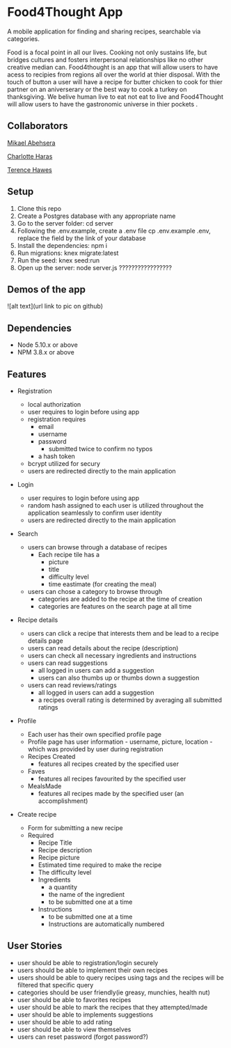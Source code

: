 # Food4Thought App

A mobile application for finding and sharing recipes, searchable via categories.


Food is a focal point in all our lives.  Cooking not only sustains life, but bridges cultures and fosters interpersonal relationships like no other creative median can. Food4thought  is an app that will allow users to have acess to recipies from regions  all over the world at thier disposal. With the touch of button a user will have a recipe for butter chicken to cook for thier partner on an aniverserary or the best way to cook a turkey on thanksgiving. We belive human live to eat not eat to live and Food4Thought will allow users to  have  the gastronomic universe in thier pockets .

## Collaborators

[Mikael Abehsera](https://github.com/MikaelAbehsera)

[Charlotte Haras](https://github.com/char55)

[Terence Hawes](https://github.com/Terence1991)

## Setup

1. Clone this repo
2. Create a Postgres database with any appropriate name
3. Go to the server folder: cd server
4. Following the .env.example, create a .env file cp .env.example .env, replace the field by the link of your database
5. Install the dependencies: npm i
6. Run migrations: knex migrate:latest
7. Run the seed: knex seed:run
8. Open up the server: node server.js
?????????????????

## Demos of the app

![alt text](url link to pic on github)


## Dependencies

- Node 5.10.x or above
- NPM 3.8.x or above

## Features

* Registration
  * local authorization 
  * user requires to login before using app
  * registration requires 
    * email
    * username
    * password 
      * submitted twice to confirm no typos
    * a hash token
  * bcrypt utilized for secury
  * users are redirected directly to the main application

* Login
  * user requires to login before using app
  * random hash assigned to each user is utilized throughout the application seamlessly to confirm user identity
  * users are redirected directly to the main application

* Search
  * users can browse through a database of recipes
    * Each recipe tile has a 
      * picture
      * title
      * difficulty level
      * time eastimate (for creating the meal)
  * users can chose a category to browse through
    * categories are added to the recipe at the time of creation
    * categories are features on the search page at all time

* Recipe details
  * users can click a recipe that interests them and be lead to a recipe details page
  * users can read details about the recipe (description)
  * users can check all necessary ingredients and instructions
  * users can read suggestions 
    * all logged in users can add a suggestion
    * users can also thumbs up or thumbs down a suggestion
  * users can read reviews/ratings 
    * all logged in users can add a suggestion
    * a recipes overall rating is determined by averaging all submitted ratings

* Profile
  * Each user has their own specified profile page
  * Profile page has user information - username, picture, location - which was provided by user during registration
  * Recipes Created
    * features all recipes created by the specified user
  * Faves
    * features all recipes favourited by the specified user
  * MealsMade
    * features all recipes made by the specified user (an accomplishment)

* Create recipe
  * Form for submitting a new recipe
  * Required
    * Recipe Title
    * Recipe description
    * Recipe picture
    * Estimated time required to make the recipe
    * The difficulty level
    * Ingredients
      * a quantity 
      * the name of the ingredient
      * to be submitted one at a time
    * Instructions
      * to be submitted one at a time
      * Instructions are automatically numbered
      
  


## User Stories

* user  should be able to registration/login securely
* users should be able to implement their own recipes 
* users should be able to query recipes using tags  and the recipes will be filtered that specific query
* categories should be user friendly(ie greasy, munchies, health nut)
* user should be able to favorites recipes
* user should be able to mark the recipes that they attempted/made 
* user should be able to implements suggestions
* user should be able to add rating
* user should be able to view themselves 
* users can reset password (forgot password?)